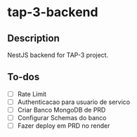 # tap-3-backend

## Description

NestJS backend for TAP-3 project.

## To-dos

- [ ] Rate Limit
- [ ] Authenticacao para usuario de servico
- [ ] Criar Banco MongoDB de PRD
- [ ] Configurar Schemas do banco
- [ ] Fazer deploy em PRD no render
